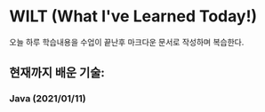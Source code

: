 # WILT (What I've Learned Today!)
오늘 하루 학습내용을 수업이 끝난후 마크다운 문서로 작성하며 복습한다.


## 현재까지 배운 기술:
### Java (2021/01/11)

